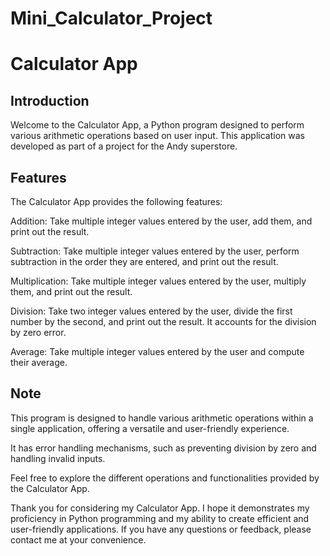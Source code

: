 # Mini_Calculator_Project
# Calculator App

## Introduction
Welcome to the Calculator App, a Python program designed to perform various arithmetic operations based on user input. This application was developed as part of a project for the Andy superstore.

## Features

The Calculator App provides the following features:


Addition: Take multiple integer values entered by the user, add them, and print out the result.

Subtraction: Take multiple integer values entered by the user, perform subtraction in the order they are entered, and print out the result.

Multiplication: Take multiple integer values entered by the user, multiply them, and print out the result.

Division: Take two integer values entered by the user, divide the first number by the second, and print out the result. It accounts for the division by zero error.

Average: Take multiple integer values entered by the user and compute their average.

## Note
This program is designed to handle various arithmetic operations within a single application, offering a versatile and user-friendly experience.

It has error handling mechanisms, such as preventing division by zero and handling invalid inputs.

Feel free to explore the different operations and functionalities provided by the Calculator App.

Thank you for considering my Calculator App. I hope it demonstrates my proficiency in Python programming and my ability to create efficient and user-friendly applications. If you have any questions or feedback, please contact me at your convenience.
